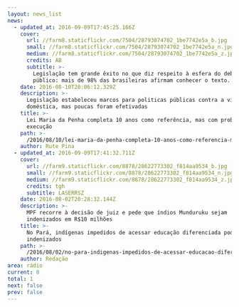 ```yaml
---
layout: news_list
news:
  - updated_at: 2016-09-09T17:45:25.166Z
    cover:
      url: //farm8.staticflickr.com/7504/28793074702_1be7742e5a_b.jpg
      small: //farm8.staticflickr.com/7504/28793074702_1be7742e5a_n.jpg
      medium: //farm8.staticflickr.com/7504/28793074702_1be7742e5a_z.jpg
      credits: AB
      subtitle: >-
        Legislação tem grande êxito no que diz respeito à esfera do debate
        público: mais de 98% das brasileiras afirmam conhecer o texto.
    date: 2016-08-10T20:06:12.329Z
    description: >-
      Legislação estabeleceu marcos para politicas públicas contra a violência
      doméstica, mas poucas foram efetivadas
    title: >-
      Lei Maria da Penha completa 10 anos como referência, mas com problemas de
      execução
    path: >-
      /2016/08/10/lei-maria-da-penha-completa-10-anos-como-referencia-mas-com-problemas-de-execucao/
    author: Rute Pina
  - updated_at: 2016-09-09T17:41:32.711Z
    cover:
      url: //farm9.staticflickr.com/8878/28622773302_f814aa9534_b.jpg
      small: //farm9.staticflickr.com/8878/28622773302_f814aa9534_n.jpg
      medium: //farm9.staticflickr.com/8878/28622773302_f814aa9534_z.jpg
      credits: tgh
      subtitle: LASERRSZ
    date: 2016-08-02T20:28:32.144Z
    description: >-
      MPF recorre à decisão de juiz e pede que índios Munduruku sejam
      indenizados em R$10 milhões
    title: >-
      No Pará, indígenas impedidos de acessar educação diferenciada podem ser
      indenizados
    path: >-
      /2016/08/02/no-para-indigenas-impedidos-de-acessar-educacao-diferenciada-podem-ser-indenizados/
    author: Redação
area: rádio
current: 0
total: 1
next: false
prev: false
---
```


